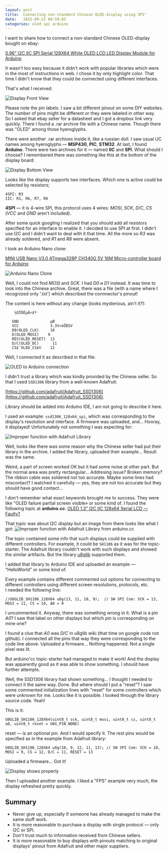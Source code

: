 ```yaml
---
layout: post
title:  Connecting non-standard Chinese OLED-display using SPI"
date:   2015-09-22 09:59:03
categories: oled spi arduino
---
```

I want to share how to connect a non-standard Chinese OLED-display bought on ebay:

[0.96" I2C IIC SPI Serial 128X64 White OLED LCD LED Display Module for Arduino](https://rover.ebay.com/rover/1/711-53200-19255-0/1?icep_id=114&ipn=icep&toolid=20004&campid=5338190330&mpre=http%3A%2F%2Fwww.ebay.com%2Fitm%2F0-96-I2C-IIC-SPI-Serial-128X64-White-OLED-LCD-LED-Display-Module-for-Arduino-%2F263097814635)

It wasn't too easy because it didn't work with popular libraries which were in the most of instructions in web.
I chose it by only highlight color. That time I didn't know that they could be connected using different interfaces.

That's what I received: 

![Display Front View](/assets/01_oled_front.jpg)

Please note the pin labels. I saw a bit different pinout on some DIY websites. The number of pins might be different or they were labeled in other way.  
So I asked that ebay seller for a datasheet and I got a dropbox link very quickly. There I found a .rar archive file with a Chinese name. Though there was "OLED" among those hyeroglyphs.

There were another .rar archives inside it, like a russian doll. I saw usual UC names among hyeroglyphs — **MSP430**, **PIC**, **STM32**. At last, I found **Arduino**.
There were two archives for it — named **IIC** and **SPI**. What should I choose? I remembered there was something like this at the bottom of the display board:

![Display Bottom View](/assets/02_oled_back.jpg)


Looks like the display supports two interfaces. Which one is active could be selected by resistors;

```
4SPI: R3
IIC: R1, R6, R7, R8
```

**4SPI** — it is 4-wire SPI, this protocol uses 4 wires: *MOSI*, *SCK*, *D/C*, *CS* (*VCC* and *GND* aren't included).

After some quick googling I realized that you should add all resistors specified for an interface to enable it.
I decided to use SPI at first. I didn't use I2C and I didn't want to deal with it that time. All the more so *R3* was already soldered, and *R1* and *R8* were absent.

I took an Arduino Nano clone:

[MINI USB Nano V3.0 ATmega328P CH340G 5V 16M Micro-controller board for Arduino](https://rover.ebay.com/rover/1/711-53200-19255-0/1?icep_id=114&ipn=icep&toolid=20004&campid=5338190330&mpre=http%3A%2F%2Fwww.ebay.com%2Fitm%2FMINI-USB-Nano-V3-0-ATmega328P-CH340G-5V-16M-Micro-controller-board-for-Arduino-%2F381374550571)

![Arduino Nano Clone](/assets/03_funduino_nano.jpg)

Well, I could not find *MOSI* and *SCK*. I had *D0* и *D1* instead. It was time to look into the Chinese archive. Great, there was a file (with a name where I recognized only '.txt') which described the connnector's pinout!

The content is here without any change (looks mysterious, ain't it?):

```
	½ÓÏßËµÃ÷£º
 
   GND              µØ
   VCC              3.3V»òÕß5V
   D0(OLED_CLK)     10
   D(OLED_MOSI)    9
   RES(OLED_RESET)  13
   D/C(OLED_DC)      11
   CS£¨OLED_CS£©    12
```

Well, I connected it as described in that file:

![OLED to Arduino connection](/assets/04_oled_connected.jpg)

I didn't trust a library which was kindly provided by the Chinese seller. So that I used `SSD1306` library from a well-known Adafruit:

[https://github.com/adafruit/Adafruit_SSD1306](https://github.com/adafruit/Adafruit_SSD1306).

Library should be added into Arduino IDE, I am not going to describe it here.

I used an example: `ssd1306_128x64_spi`, which was corresponding to the display's resolution and interface. A firmware was uploaded, and... Hooray, it displayed! Unfortunately not something I was expecting for:

![Improper function with Adafruit Library](/assets/05_oled_failure.jpg)

Well, looks like there was some reason why the Chinese seller had put their library in the archive. I added the library, uploaded their example... Result was the same.

Weird, a part of screen worked OK but it had some noise at other part. But the normal area was pretty rectangular... Addresing issue? Broken memory? The ribbon cable was soldered not too accurate. Maybe some lines had miscontact? I watched it carefully — yes, they are not too accurate but they should have good contact...

I don't remember what exact keywords brought me to success. They were like "OLED failure partial screen visible» or some kind of. I found the following topic at **arduino.cc**:
[OLED 1.3" I2C IIC 128x64 Serial LCD — Faulty?](http://forum.arduino.cc/index.php?topic=259186.0)

That topic was about I2C display but an image from there looks like what I got:
![Improper function with Adafruit Library from arduino.cc](/assets/06_oled_failure_from_arduino_cc.jpg)

The topic contained some info that such displays could be supplied with different controllers. For example, it could be `SH1106` as it was for the topic-starter. The Adafruit library couldn't work with such displays and showed the similar artifacts.
But the library [u8glib](https://github.com/olikraus/u8glib) supported them.

I added that library to Arduino IDE and uploaded an example — "HelloWorld" or some kind of.

Every example contains different commented out options for connecting to different controllers using different screen resolutions, protocols, etc.
<br>
I needed the following line:

```
//U8GLIB_SH1106_128X64 u8g(13, 11, 10, 9);	// SW SPI Com: SCK = 13, MOSI = 11, CS = 10, A0 = 9
```
I uncommented it. Anyway, there was something wrong in it. What is a pin *A0*? I saw that label on other displays but which pin is corresponding on mine one? 

I found a clue that *A0* was *D/C* in u8glib wiki (that time on google code not github).
I connected all the pins that way they were corresponding to the code line above. Uploaded a firmware... Nothing happened. Not a single pixel was lit.

But arduino'cc topic-starter had managed to make it work! And the display was apparently good as it was able to show something. I should have further attempts.

Well, the SSD1306 library had shown something... I thought I needed to connect it the same way. Done. But where should I put a "reset"?
I saw some commented initialization lines with "reset" for some controllers which were unknown for me.
Looks like it is possible. I looked through the library source code. Yeah!

This is it:

```
U8GLIB_SH1106_128X64(uint8_t sck, uint8_t mosi, uint8_t cs, uint8_t a0, uint8_t reset = U8G_PIN_NONE) 
```

reset — is an optional pin. And I would specify it. The rest pins would be specified as in the example from Adafruit library:

```
U8GLIB_SH1106_128X64 u8g(10, 9, 12, 11, 13); // SW SPI Com: SCK = 10, MOSI = 9, CS = 12, D/C = 11, RESET = 13
```
Uploaded a firmware... Got it!

![Display shows properly](/assets/07_oled_ok.jpg)

Then I uploaded another example. I liked a "FPS" example very much, the display refreshed pretty quickly.

## Summary

- Never give up, especially if someone has already managed to make the same stuff work.
- It is more reasonable to purchase a display with single protocol — only I2C or SPI.
- Don't trust much to information received from Chinese sellers.
- It is more reasonable to buy displays with pinouts matching to original displays' pinout from Adafruit and other major suppliers.